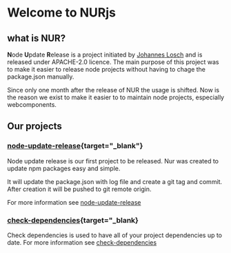 # Welcome to NURjs

## what is NUR?

**N**ode **U**pdate **R**elease is a project initiated by [Johannes Losch](https://github.com/johanneslosch) and is released under APACHE-2.0 licence.
The main purpose of this project was to make it easier to release node projects without having to chage the package.json manually.

Since only one month after the release of NUR the usage is shifted.
Now is the reason we exist to make it easier to to maintain node projects, especially webcomponents.

## Our projects

### [node-update-release](https://github.com/nurjs/node-update-release){target="\_blank"}

Node update release is our first project to be released. Nur was created to update npm packages easy and simple.

It will update the package.json with log file and create a git tag and commit. After creation it will be pushed to git remote origin.

For more information see [node-update-release](./projects/node-update-release.md)

### [check-dependencies](https://github.com/nurjs/check-depencies){target="\_blank}

Check dependencies is used to have all of your project dependencies up to date.
For more information see [check-dependencies](./projects/check-dependencies.md)

